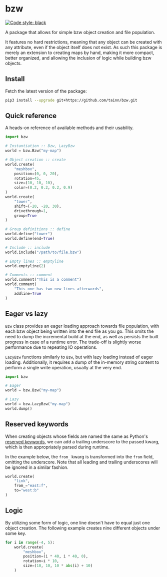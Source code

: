 # bzw

[![Code style: black](https://img.shields.io/badge/code%20style-black-000000.svg)](https://github.com/psf/black)

A package that allows for simple bzw object creation and file population.

It features no hard restrictions, meaning that any object can be created with any attribute, even if the object itself
does not exist. As such this package is merely an extension to creating maps by hand, making it more compact, better
organized, and allowing the inclusion of logic while building bzw objects.

## Install

Fetch the latest version of the package:

```sh
pip3 install --upgrade git+https://github.com/tainn/bzw.git
```

## Quick reference

A heads-on reference of available methods and their usability.

```py
import bzw

# Instantiation :: Bzw, LazyBzw
world = bzw.Bzw("my-map")

# Object creation :: create
world.create(
    "meshbox",
    position=(0, 0, 20),
    rotation=45,
    size=(10, 10, 10),
    color=(0.2, 0.2, 0.2, 0.9)
)
world.create(
    "tower",
    shift=(-20, -20, 30),
    drivethrough=1,
    group=True
)

# Group definitions :: define
world.define("tower")
world.define(end=True)

# Include :: include
world.include("/path/to/file.bzw")

# Empty lines :: emptyline
world.emptyline(2)

# Comments :: comment
world.comment("This is a comment")
world.comment(
    "This one has two new lines afterwards",
    addline=True
)
```

## Eager vs lazy

`Bzw` class provides an eager loading approach towards file population, with each bzw object being written into the end
file as you go. This omits the need to dump the incremental build at the end, as well as persists the built progress in
case of a runtime error. The trade-off is slightly worse performance due to repeating IO operations.

`LazyBzw` functions similarly to `Bzw`, but with lazy loading instead of eager loading. Additionally, it requires a
dump of the in-memory string content to perform a single write operation, usually at the very end.

```py
import bzw

# Eager
world = bzw.Bzw("my-map")

# Lazy
world = bzw.LazyBzw("my-map")
world.dump()
```

## Reserved keywords

When creating objects whose fields are named the same as
Python's [reserved keywords](https://docs.python.org/3/reference/lexical_analysis.html#keywords), we can add a trailing
underscore to the passed kwarg, which is then appropriately parsed during runtime.

In the example below, the `from_` kwarg is transformed into the `from` field, omitting the underscore. Note that all
leading and trailing underscores will be ignored in a similar fashion.

```py
world.create(
    "link",
    from_="east:f",
    to="west:b"
)
```

## Logic

By utilizing some form of logic, one line doesn't have to equal just one object creation. The following example creates
nine different objects under some key.

```py
for i in range(-4, 5):
    world.create(
        "meshbox",
        position=(i * 40, i * 40, 0),
        rotation=i * 10,
        size=(10, 10, 10 * abs(i) + 10)
    )
```
